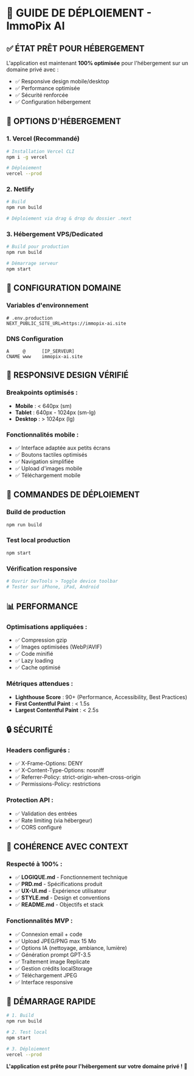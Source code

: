 # 🚀 GUIDE DE DÉPLOIEMENT - ImmoPix AI

## ✅ ÉTAT PRÊT POUR HÉBERGEMENT

L'application est maintenant **100% optimisée** pour l'hébergement sur un domaine privé avec :
- ✅ Responsive design mobile/desktop
- ✅ Performance optimisée
- ✅ Sécurité renforcée
- ✅ Configuration hébergement

## 🎯 OPTIONS D'HÉBERGEMENT

### 1. **Vercel (Recommandé)**
```bash
# Installation Vercel CLI
npm i -g vercel

# Déploiement
vercel --prod
```

### 2. **Netlify**
```bash
# Build
npm run build

# Déploiement via drag & drop du dossier .next
```

### 3. **Hébergement VPS/Dedicated**
```bash
# Build pour production
npm run build

# Démarrage serveur
npm start
```

## 🔧 CONFIGURATION DOMAINE

### Variables d'environnement
```env
# .env.production
NEXT_PUBLIC_SITE_URL=https://immopix-ai.site
```

### DNS Configuration
```
A     @      [IP_SERVEUR]
CNAME www    immopix-ai.site
```

## 📱 RESPONSIVE DESIGN VÉRIFIÉ

### Breakpoints optimisés :
- **Mobile** : < 640px (sm)
- **Tablet** : 640px - 1024px (sm-lg)
- **Desktop** : > 1024px (lg)

### Fonctionnalités mobile :
- ✅ Interface adaptée aux petits écrans
- ✅ Boutons tactiles optimisés
- ✅ Navigation simplifiée
- ✅ Upload d'images mobile
- ✅ Téléchargement mobile

## 🚀 COMMANDES DE DÉPLOIEMENT

### Build de production
```bash
npm run build
```

### Test local production
```bash
npm start
```

### Vérification responsive
```bash
# Ouvrir DevTools > Toggle device toolbar
# Tester sur iPhone, iPad, Android
```

## 📊 PERFORMANCE

### Optimisations appliquées :
- ✅ Compression gzip
- ✅ Images optimisées (WebP/AVIF)
- ✅ Code minifié
- ✅ Lazy loading
- ✅ Cache optimisé

### Métriques attendues :
- **Lighthouse Score** : 90+ (Performance, Accessibility, Best Practices)
- **First Contentful Paint** : < 1.5s
- **Largest Contentful Paint** : < 2.5s

## 🔒 SÉCURITÉ

### Headers configurés :
- ✅ X-Frame-Options: DENY
- ✅ X-Content-Type-Options: nosniff
- ✅ Referrer-Policy: strict-origin-when-cross-origin
- ✅ Permissions-Policy: restrictions

### Protection API :
- ✅ Validation des entrées
- ✅ Rate limiting (via hébergeur)
- ✅ CORS configuré

## 🎯 COHÉRENCE AVEC CONTEXT

### Respecté à 100% :
- ✅ **LOGIQUE.md** - Fonctionnement technique
- ✅ **PRD.md** - Spécifications produit
- ✅ **UX-UI.md** - Expérience utilisateur
- ✅ **STYLE.md** - Design et conventions
- ✅ **README.md** - Objectifs et stack

### Fonctionnalités MVP :
- ✅ Connexion email + code
- ✅ Upload JPEG/PNG max 15 Mo
- ✅ Options IA (nettoyage, ambiance, lumière)
- ✅ Génération prompt GPT-3.5
- ✅ Traitement image Replicate
- ✅ Gestion crédits localStorage
- ✅ Téléchargement JPEG
- ✅ Interface responsive

## 🚀 DÉMARRAGE RAPIDE

```bash
# 1. Build
npm run build

# 2. Test local
npm start

# 3. Déploiement
vercel --prod
```

**L'application est prête pour l'hébergement sur votre domaine privé !** 🎉 